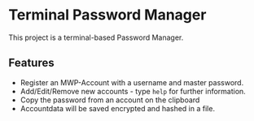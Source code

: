 # Terminal Password Manager

This project is a terminal-based Password Manager.

## Features

- Register an MWP-Account with a username and master password.
- Add/Edit/Remove new accounts - type `help` for further information.
- Copy the password from an account on the clipboard
- Accountdata will be saved encrypted and hashed in a file.


